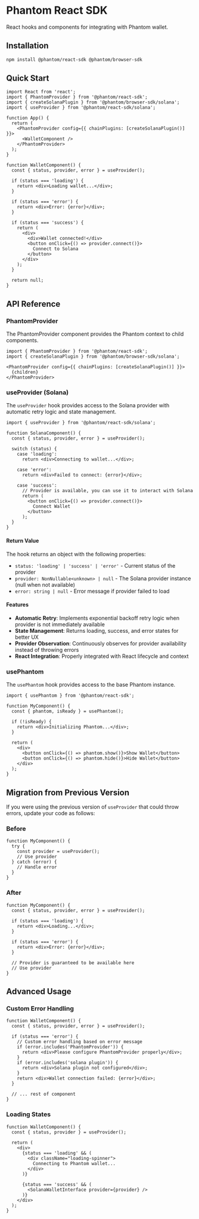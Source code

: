 # Phantom React SDK

React hooks and components for integrating with Phantom wallet.

## Installation

```bash
npm install @phantom/react-sdk @phantom/browser-sdk
```

## Quick Start

```tsx
import React from 'react';
import { PhantomProvider } from '@phantom/react-sdk';
import { createSolanaPlugin } from '@phantom/browser-sdk/solana';
import { useProvider } from '@phantom/react-sdk/solana';

function App() {
  return (
    <PhantomProvider config={{ chainPlugins: [createSolanaPlugin()] }}>
      <WalletComponent />
    </PhantomProvider>
  );
}

function WalletComponent() {
  const { status, provider, error } = useProvider();

  if (status === 'loading') {
    return <div>Loading wallet...</div>;
  }

  if (status === 'error') {
    return <div>Error: {error}</div>;
  }

  if (status === 'success') {
    return (
      <div>
        <div>Wallet connected!</div>
        <button onClick={() => provider.connect()}>
          Connect to Solana
        </button>
      </div>
    );
  }

  return null;
}
```

## API Reference

### PhantomProvider

The PhantomProvider component provides the Phantom context to child components.

```tsx
import { PhantomProvider } from '@phantom/react-sdk';
import { createSolanaPlugin } from '@phantom/browser-sdk/solana';

<PhantomProvider config={{ chainPlugins: [createSolanaPlugin()] }}>
  {children}
</PhantomProvider>
```

### useProvider (Solana)

The `useProvider` hook provides access to the Solana provider with automatic retry logic and state management.

```tsx
import { useProvider } from '@phantom/react-sdk/solana';

function SolanaComponent() {
  const { status, provider, error } = useProvider();

  switch (status) {
    case 'loading':
      return <div>Connecting to wallet...</div>;
    
    case 'error':
      return <div>Failed to connect: {error}</div>;
    
    case 'success':
      // Provider is available, you can use it to interact with Solana
      return (
        <button onClick={() => provider.connect()}>
          Connect Wallet
        </button>
      );
  }
}
```

#### Return Value

The hook returns an object with the following properties:

- `status: 'loading' | 'success' | 'error'` - Current status of the provider
- `provider: NonNullable<unknown> | null` - The Solana provider instance (null when not available)
- `error: string | null` - Error message if provider failed to load

#### Features

- **Automatic Retry**: Implements exponential backoff retry logic when provider is not immediately available
- **State Management**: Returns loading, success, and error states for better UX
- **Provider Observation**: Continuously observes for provider availability instead of throwing errors
- **React Integration**: Properly integrated with React lifecycle and context

### usePhantom

The `usePhantom` hook provides access to the base Phantom instance.

```tsx
import { usePhantom } from '@phantom/react-sdk';

function MyComponent() {
  const { phantom, isReady } = usePhantom();

  if (!isReady) {
    return <div>Initializing Phantom...</div>;
  }

  return (
    <div>
      <button onClick={() => phantom.show()}>Show Wallet</button>
      <button onClick={() => phantom.hide()}>Hide Wallet</button>
    </div>
  );
}
```

## Migration from Previous Version

If you were using the previous version of `useProvider` that could throw errors, update your code as follows:

### Before

```tsx
function MyComponent() {
  try {
    const provider = useProvider();
    // Use provider
  } catch (error) {
    // Handle error
  }
}
```

### After

```tsx
function MyComponent() {
  const { status, provider, error } = useProvider();

  if (status === 'loading') {
    return <div>Loading...</div>;
  }

  if (status === 'error') {
    return <div>Error: {error}</div>;
  }

  // Provider is guaranteed to be available here
  // Use provider
}
```

## Advanced Usage

### Custom Error Handling

```tsx
function WalletComponent() {
  const { status, provider, error } = useProvider();

  if (status === 'error') {
    // Custom error handling based on error message
    if (error.includes('PhantomProvider')) {
      return <div>Please configure PhantomProvider properly</div>;
    }
    if (error.includes('solana plugin')) {
      return <div>Solana plugin not configured</div>;
    }
    return <div>Wallet connection failed: {error}</div>;
  }

  // ... rest of component
}
```

### Loading States

```tsx
function WalletComponent() {
  const { status, provider } = useProvider();

  return (
    <div>
      {status === 'loading' && (
        <div className="loading-spinner">
          Connecting to Phantom wallet...
        </div>
      )}
      
      {status === 'success' && (
        <SolanaWalletInterface provider={provider} />
      )}
    </div>
  );
}
```
